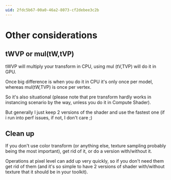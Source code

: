 ```yaml
---
uid: 2fdc5b67-00a0-46a2-8073-cf2debee3c2b
---
```


#  Other considerations


##  tWVP or mul(tW,tVP)

tWVP will multiply your transform in CPU, using mul (tV,TVP) will do it in GPU.  

Once big difference is when you do it in CPU it's only once per model, whereas mul(tW,TVP) is once per vertex.  

So it's also situational (please note that pre transform hardly works in instancing scenario by the way, unless you do it in Compute Shader).  

But generally I just keep 2 versions of the shader and use the fastest one (if i run into perf issues, if not, I don't care ;)  

##  Clean up 

If you don't use color transform (or anything else, texture sampling probably being the most important), get rid of it, or do a version with/without it.  

Operations at pixel level can add up very quickly, so if you don't need them get rid of them (and it's so simple to have 2 versions of shader with/without texture that it should be in your toolkit).  
